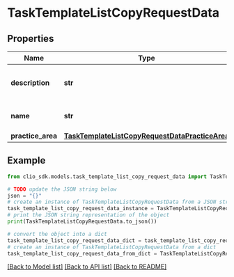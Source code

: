 # TaskTemplateListCopyRequestData


## Properties

Name | Type | Description | Notes
------------ | ------------- | ------------- | -------------
**description** | **str** | The description of the TaskTemplateList copy. | [optional] 
**name** | **str** | The name of the TaskTemplateList copy. | [optional] 
**practice_area** | [**TaskTemplateListCopyRequestDataPracticeArea**](TaskTemplateListCopyRequestDataPracticeArea.md) |  | [optional] 

## Example

```python
from clio_sdk.models.task_template_list_copy_request_data import TaskTemplateListCopyRequestData

# TODO update the JSON string below
json = "{}"
# create an instance of TaskTemplateListCopyRequestData from a JSON string
task_template_list_copy_request_data_instance = TaskTemplateListCopyRequestData.from_json(json)
# print the JSON string representation of the object
print(TaskTemplateListCopyRequestData.to_json())

# convert the object into a dict
task_template_list_copy_request_data_dict = task_template_list_copy_request_data_instance.to_dict()
# create an instance of TaskTemplateListCopyRequestData from a dict
task_template_list_copy_request_data_from_dict = TaskTemplateListCopyRequestData.from_dict(task_template_list_copy_request_data_dict)
```
[[Back to Model list]](../README.md#documentation-for-models) [[Back to API list]](../README.md#documentation-for-api-endpoints) [[Back to README]](../README.md)


